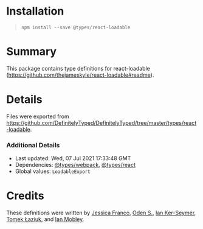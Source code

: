# Installation

> `npm install --save @types/react-loadable`

# Summary

This package contains type definitions for react-loadable (https://github.com/thejameskyle/react-loadable#readme).

# Details

Files were exported from https://github.com/DefinitelyTyped/DefinitelyTyped/tree/master/types/react-loadable.

### Additional Details

- Last updated: Wed, 07 Jul 2021 17:33:48 GMT
- Dependencies: [@types/webpack](https://npmjs.com/package/@types/webpack), [@types/react](https://npmjs.com/package/@types/react)
- Global values: `LoadableExport`

# Credits

These definitions were written by [Jessica Franco](https://github.com/Jessidhia), [Oden S.](https://github.com/odensc), [Ian Ker-Seymer](https://github.com/ianks), [Tomek Łaziuk](https://github.com/tlaziuk), and [Ian Mobley](https://github.com/iMobs).
